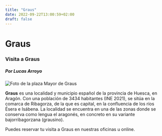 ```yaml
---
title: "Graus"
date: 2022-09-22T13:00:59+02:00
draft: false
---
```


# Graus

### Visita a Graus
##### Por Lucas Arroyo
![Foto de la plaza Mayor de Graus](https://www.pirineos.com/wp-content/uploads/2021/05/IMG_7553-1-scaled.jpg)

**Graus** es una localidad y municipio español de la provincia de Huesca, en Aragón. Con una población de 3434 habitantes (INE 2021), se sitúa en la comarca de Ribagorza, de la que es capital, en la confluencia de los ríos Ésera e Isábena. La localidad se encuentra en una de las zonas donde se conserva como lengua el aragonés, en concreto en su variante bajorribagorzana (grausino).

Puedes reservar tu visita a Graus en nuestras oficinas u online.